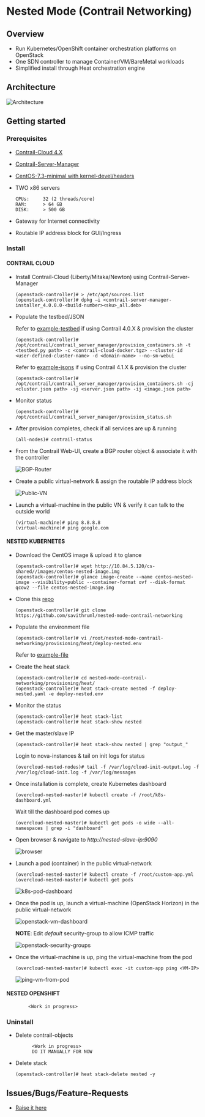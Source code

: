 # Nested Mode (Contrail Networking)

## Overview

* Run Kubernetes/OpenShift container orchestration platforms on OpenStack
* One SDN controller to manage Container/VM/BareMetal workloads
* Simplified install through Heat orchestration engine

## Architecture

![Architecture](screenshots/nested-k8s-contrail.png)

## Getting started

### Prerequisites

* [Contrail-Cloud 4.X](https://www.juniper.net/support/downloads/?p=contrail#sw)

* [Contrail-Server-Manager](https://www.juniper.net/support/downloads/?p=contrail#sw)

* [CentOS-7.3-minimal with kernel-devel/headers](http://10.84.5.120/cs-shared//images/centos-nested-image.img)

* TWO x86 servers

      CPUs:     32 (2 threads/core)
      RAM:      > 64 GB
      DISK:     > 500 GB

* Gateway for Internet connectivity

* Routable IP address block for GUI/Ingress

### Install

#### CONTRAIL CLOUD

* Install Contrail-Cloud (Liberty/Mitaka/Newton) using Contrail-Server-Manager

      (openstack-controller)# > /etc/apt/sources.list
      (openstack-controller)# dpkg –i <contrail-server-manager-installer_4.0.0.0-<build-number><sku>_all.deb>
      
* Populate the testbed/JSON

     Refer to [example-testbed](https://github.com/savithruml/nested-mode-contrail-networking/tree/master/examples/testbed.py) if using Contrail 4.0.X & provision the cluster

      (openstack-controller)# /opt/contrail/contrail_server_manager/provision_containers.sh -t <testbed.py path> -c <contrail-cloud-docker.tgz> --cluster-id <user-defined-cluster-name> -d <domain-name> --no-sm-webui
      
     Refer to [example-jsons](https://github.com/savithruml/nested-mode-contrail-networking/tree/master/examples/jsons) if using Contrail 4.1.X & provision the cluster
     
      (openstack-controller)# /opt/contrail/contrail_server_manager/provision_containers.sh -cj <cluster.json path> -sj <server.json path> -ij <image.json path>
      
* Monitor status

      (openstack-controller)# /opt/contrail/contrail_server_manager/provision_status.sh
      
* After provision completes, check if all services are up & running

      (all-nodes)# contrail-status
      
* From the Contrail Web-UI, create a BGP router object & associate it with the controller

    ![BGP-Router](screenshots/bgp-router.png)
      
* Create a public virtual-network & assign the routable IP address block

    ![Public-VN](screenshots/public-vn.png)
      
* Launch a virtual-machine in the public VN & verify it can talk to the outside world

      (virtual-machine)# ping 8.8.8.8
      (virtual-machine)# ping google.com

#### NESTED KUBERNETES      

* Download the CentOS image & upload it to glance

      (openstack-controller)# wget http://10.84.5.120/cs-shared//images/centos-nested-image.img
      (openstack-controller)# glance image-create --name centos-nested-image --visibility=public --container-format ovf --disk-format qcow2 --file centos-nested-image.img
      
* Clone this [repo](https://github.com/savithruml/nested-mode-contrail-networking)

      (openstack-controller)# git clone https://github.com/savithruml/nested-mode-contrail-networking

* Populate the environment file

      (openstack-controller)# vi /root/nested-mode-contrail-networking/provisioning/heat/deploy-nested.env
      
  Refer to [example-file](https://github.com/savithruml/nested-mode-contrail-networking/blob/master/examples/example-nested-k8s.env)
  
* Create the heat stack

      (openstack-controller)# cd nested-mode-contrail-networking/provisioning/heat/
      (openstack-controller)# heat stack-create nested -f deploy-nested.yaml -e deploy-nested.env
      
* Monitor the status

      (openstack-controller)# heat stack-list
      (openstack-controller)# heat stack-show nested

* Get the master/slave IP

      (openstack-controller)# heat stack-show nested | grep "output_"
  
  Login to nova-instances & tail on init logs for status
  
      (overcloud-nested-nodes)# tail -f /var/log/cloud-init-output.log -f /var/log/cloud-init.log -f /var/log/messages

* Once installation is complete, create Kubernetes dashboard

      (overcloud-nested-master)# kubectl create -f /root/k8s-dashboard.yml
      
  Wait till the dashboard pod comes up
  
      (overcloud-nested-master)# kubectl get pods -o wide --all-namespaces | grep -i "dashboard"
      
* Open browser & navigate to _http://nested-slave-ip:9090_

     ![browser](screenshots/k8s-dashboard.png)
      
* Launch a pod (container) in the public virtual-network

      (overcloud-nested-master)# kubectl create -f /root/custom-app.yml
      (overcloud-nested-master)# kubectl get pods

     ![k8s-pod-dashboard](screenshots/k8s-pod-dashboard.png)
      
* Once the pod is up, launch a virtual-machine (OpenStack Horizon) in the public virtual-network

     ![openstack-vm-dashboard](screenshots/openstack-vm-dashboard.png)

  **NOTE**: Edit _default_ security-group to allow ICMP traffic 

     ![openstack-security-groups](screenshots/edit-security-groups.png)

* Once the virtual-machine is up, ping the virtual-machine from the pod

      (overcloud-nested-master)# kubectl exec -it custom-app ping <VM-IP>      

     ![ping-vm-from-pod](screenshots/ping-vm-from-pod.png)

#### NESTED OPENSHIFT

            <Work in progress>

### Uninstall

* Delete contrail-objects
            
            <Work in progress> 
            DO IT MANUALLY FOR NOW
    
* Delete stack
    
      (openstack-controller)# heat stack-delete nested -y


## Issues/Bugs/Feature-Requests

* [Raise it here](https://github.com/savithruml/nested-mode-contrail-networking/issues)
